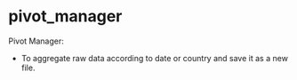 # pivot_manager

Pivot Manager:
- To aggregate raw data according to date or country and save it as a new file.
